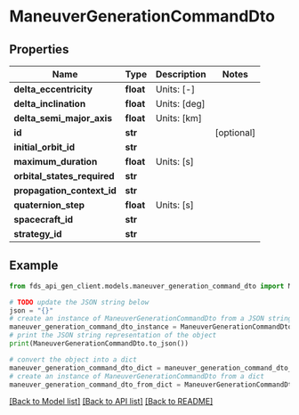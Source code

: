 # ManeuverGenerationCommandDto


## Properties

Name | Type | Description | Notes
------------ | ------------- | ------------- | -------------
**delta_eccentricity** | **float** | Units: [-] | 
**delta_inclination** | **float** | Units: [deg] | 
**delta_semi_major_axis** | **float** | Units: [km] | 
**id** | **str** |  | [optional] 
**initial_orbit_id** | **str** |  | 
**maximum_duration** | **float** | Units: [s] | 
**orbital_states_required** | **str** |  | 
**propagation_context_id** | **str** |  | 
**quaternion_step** | **float** | Units: [s] | 
**spacecraft_id** | **str** |  | 
**strategy_id** | **str** |  | 

## Example

```python
from fds_api_gen_client.models.maneuver_generation_command_dto import ManeuverGenerationCommandDto

# TODO update the JSON string below
json = "{}"
# create an instance of ManeuverGenerationCommandDto from a JSON string
maneuver_generation_command_dto_instance = ManeuverGenerationCommandDto.from_json(json)
# print the JSON string representation of the object
print(ManeuverGenerationCommandDto.to_json())

# convert the object into a dict
maneuver_generation_command_dto_dict = maneuver_generation_command_dto_instance.to_dict()
# create an instance of ManeuverGenerationCommandDto from a dict
maneuver_generation_command_dto_from_dict = ManeuverGenerationCommandDto.from_dict(maneuver_generation_command_dto_dict)
```
[[Back to Model list]](../README.md#documentation-for-models) [[Back to API list]](../README.md#documentation-for-api-endpoints) [[Back to README]](../README.md)


